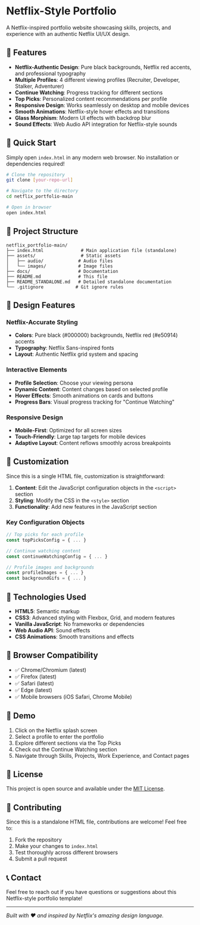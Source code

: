 # Netflix-Style Portfolio

A Netflix-inspired portfolio website showcasing skills, projects, and experience with an authentic Netflix UI/UX design.

## 🎯 Features

- **Netflix-Authentic Design**: Pure black backgrounds, Netflix red accents, and professional typography
- **Multiple Profiles**: 4 different viewing profiles (Recruiter, Developer, Stalker, Adventurer)
- **Continue Watching**: Progress tracking for different sections
- **Top Picks**: Personalized content recommendations per profile
- **Responsive Design**: Works seamlessly on desktop and mobile devices
- **Smooth Animations**: Netflix-style hover effects and transitions
- **Glass Morphism**: Modern UI effects with backdrop blur
- **Sound Effects**: Web Audio API integration for Netflix-style sounds

## 🚀 Quick Start

Simply open `index.html` in any modern web browser. No installation or dependencies required!

```bash
# Clone the repository
git clone [your-repo-url]

# Navigate to the directory
cd netflix_portfolio-main

# Open in browser
open index.html
```

## 📁 Project Structure

```
netflix_portfolio-main/
├── index.html              # Main application file (standalone)
├── assets/                 # Static assets
│   ├── audio/             # Audio files
│   └── images/            # Image files
├── docs/                  # Documentation
├── README.md              # This file
├── README_STANDALONE.md   # Detailed standalone documentation
└── .gitignore            # Git ignore rules
```

## 🎨 Design Features

### Netflix-Accurate Styling
- **Colors**: Pure black (#000000) backgrounds, Netflix red (#e50914) accents
- **Typography**: Netflix Sans-inspired fonts
- **Layout**: Authentic Netflix grid system and spacing

### Interactive Elements
- **Profile Selection**: Choose your viewing persona
- **Dynamic Content**: Content changes based on selected profile
- **Hover Effects**: Smooth animations on cards and buttons
- **Progress Bars**: Visual progress tracking for "Continue Watching"

### Responsive Design
- **Mobile-First**: Optimized for all screen sizes
- **Touch-Friendly**: Large tap targets for mobile devices
- **Adaptive Layout**: Content reflows smoothly across breakpoints

## 🔧 Customization

Since this is a single HTML file, customization is straightforward:

1. **Content**: Edit the JavaScript configuration objects in the `<script>` section
2. **Styling**: Modify the CSS in the `<style>` section
3. **Functionality**: Add new features in the JavaScript section

### Key Configuration Objects

```javascript
// Top picks for each profile
const topPicksConfig = { ... }

// Continue watching content
const continueWatchingConfig = { ... }

// Profile images and backgrounds
const profileImages = { ... }
const backgroundGifs = { ... }
```

## 🌟 Technologies Used

- **HTML5**: Semantic markup
- **CSS3**: Advanced styling with Flexbox, Grid, and modern features
- **Vanilla JavaScript**: No frameworks or dependencies
- **Web Audio API**: Sound effects
- **CSS Animations**: Smooth transitions and effects

## 📱 Browser Compatibility

- ✅ Chrome/Chromium (latest)
- ✅ Firefox (latest)
- ✅ Safari (latest)
- ✅ Edge (latest)
- ✅ Mobile browsers (iOS Safari, Chrome Mobile)

## 🎪 Demo

1. Click on the Netflix splash screen
2. Select a profile to enter the portfolio
3. Explore different sections via the Top Picks
4. Check out the Continue Watching section
5. Navigate through Skills, Projects, Work Experience, and Contact pages

## 📝 License

This project is open source and available under the [MIT License](LICENSE).

## 🤝 Contributing

Since this is a standalone HTML file, contributions are welcome! Feel free to:

1. Fork the repository
2. Make your changes to `index.html`
3. Test thoroughly across different browsers
4. Submit a pull request

## 📞 Contact

Feel free to reach out if you have questions or suggestions about this Netflix-style portfolio template!

---

*Built with ❤️ and inspired by Netflix's amazing design language.*
